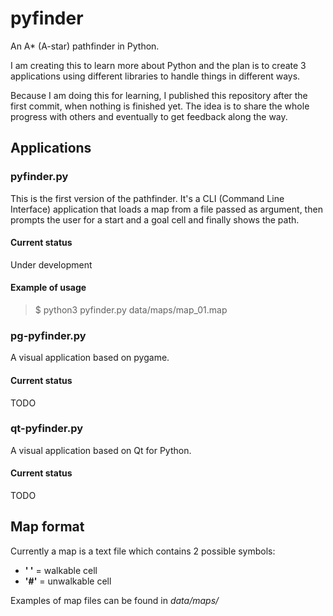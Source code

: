 # pyfinder
An A* (A-star) pathfinder in Python.

I am creating this to learn more about Python and the plan is to create 3 applications using different libraries to handle things in different ways.

Because I am doing this for learning, I published this repository after the first commit, when nothing is finished yet. The idea is to share the whole progress with others and eventually to get feedback along the way.

## Applications
### pyfinder.py
This is the first version of the pathfinder.
It's a CLI (Command Line Interface) application that loads a map from a file passed as argument, then prompts the user for a start and a goal cell and finally shows the path.

#### Current status
Under development

#### Example of usage
> $ python3 pyfinder.py data/maps/map_01.map

### pg-pyfinder.py
A visual application based on pygame.

#### Current status
TODO

### qt-pyfinder.py
A visual application based on Qt for Python.

#### Current status
TODO

## Map format
Currently a map is a text file which contains 2 possible symbols:
- **' '** = walkable cell
- **'#'** = unwalkable cell

Examples of map files can be found in *data/maps/* 

